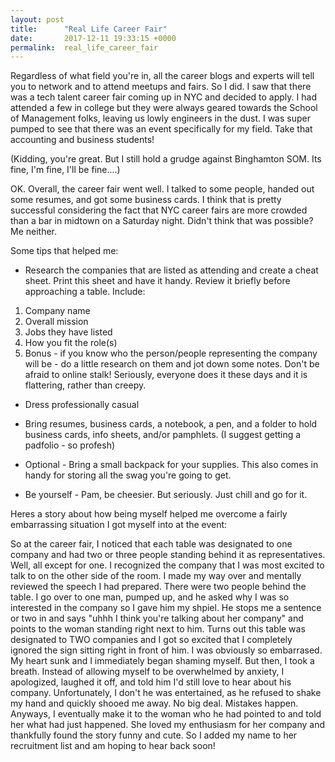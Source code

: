```yaml
---
layout: post
title:      "Real Life Career Fair"
date:       2017-12-11 19:33:15 +0000
permalink:  real_life_career_fair
---
```



Regardless of what field you're in, all the career blogs and experts will tell you to network and to attend meetups and fairs. So I did. I saw that there was a tech talent career fair coming up in NYC and decided to apply. I had attended a few in college but they were always geared towards the School of Management folks, leaving us lowly engineers in the dust. I was super pumped to see that there was an event specifically for my field. Take that accounting and business students! 

(Kidding, you're great. But I still hold a grudge against Binghamton SOM. Its fine, I'm fine, I'll be fine....)

OK. Overall, the career fair went well. I talked to some people, handed out some resumes, and got some business cards. I think that is pretty successful considering the fact that NYC career fairs are more crowded than a bar in midtown on a Saturday night. Didn't think that was possible? Me neither.

Some tips that helped me:
* Research the companies that are listed as attending and create a cheat sheet. Print this sheet and have it handy. Review it briefly before approaching a table. Include:
1. Company name
2. Overall mission
3. Jobs they have listed
4. How you fit the role(s)
5. Bonus - if you know who the person/people representing the company will be - do a little research on them and jot down some notes. Don't be afraid to online stalk! Seriously, everyone does it these days and it is flattering, rather than creepy. 

* Dress professionally casual

* Bring resumes, business cards, a notebook, a pen, and a folder to hold business cards, info sheets, and/or pamphlets. (I suggest getting a padfolio - so profesh)

* Optional - Bring a small backpack for your supplies. This also comes in handy for storing all the swag you're going to get.

* Be yourself - Pam, be cheesier. But seriously. Just chill and go for it. 

Heres a story about how being myself helped me overcome a fairly embarrassing situation I got myself into at the event:

So at the career fair, I noticed that each table was designated to one company and had two or three people standing behind it as representatives. Well, all except for one. I recognized the company that I was most excited to talk to on the other side of the room. I made my way over and mentally reviewed the speech I had prepared. There were two people behind the table. I go over to one man, pumped up, and he asked why I was so interested in the company so I gave him my shpiel. He stops me a sentence or two in and says "uhhh I think you're talking about her company" and points to the woman standing right next to him. Turns out this table was designated to TWO companies and I got so excited that I completely ignored the sign sitting right in front of him. I was obviously so embarrased. My heart sunk and I immediately began shaming myself. But then, I took a breath. Instead of allowing myself to be overwhelmed by anxiety, I apologized, laughed it off, and told him I'd still love to hear about his company. Unfortunately, I don't he was entertained, as he refused to shake my hand and quickly shooed me away. No big deal. Mistakes happen. Anyways, I eventually make it to the woman who he had pointed to and told her what had just happened. She loved my enthusiasm for her company and thankfully found the story funny and cute. So I added my name to her recruitment list and am hoping to hear back soon!
